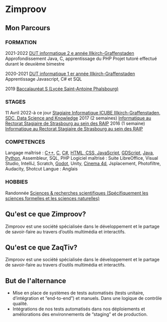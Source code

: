# Zimproov
## Mon Parcours
### FORMATION

2021-2022
[DUT informatique 2 e année Illkirch-Graffenstaden](https://iutrs.unistra.fr/formations/dut-diplome-universitaire-de-technologie/dut-informatique)
Approfondissement Java, C, apprentissage du PHP
Projet tutoré effectué durant le deuxième bimestre

2020-2021
[DUT informatique 1 er année Illkirch-Graffenstaden](https://iutrs.unistra.fr/formations/dut-diplome-universitaire-de-technologie/dut-informatique)
Apprentissage Javascript, C# et SQL

2019
[Baccalauréat S (Lycée Saint-Antoine Phalsbourg)](https://www.saintantoinephalsbourg.fr/)

### STAGES

11 Avril 2022-à ce jour
[Stagiaire Informatique ICUBE Illkirch-Graffenstaden, SDC, Data Science and Knowledge](https://icube.unistra.fr/)
2017 (2 semaines)
[Informatique au Rectorat Stagiaire de Strasbourg au sein des RAIP](http://www.circ-ien-illfurth.ac-strasbourg.fr/wp-content/uploads/2012/01/annuaireRectorat.pdf#%5B%7B%22num%22%3A101%2C%22gen%22%3A0%7D%2C%7B%22name%22%3A%22XYZ%22%7D%2C56.692913%2C841.89%2Cnull%5D)
2016 (1 semaine)
[Informatique au Rectorat Stagiaire de Strasbourg au sein des RAIP](http://www.circ-ien-illfurth.ac-strasbourg.fr/wp-content/uploads/2012/01/annuaireRectorat.pdf#%5B%7B%22num%22%3A101%2C%22gen%22%3A0%7D%2C%7B%22name%22%3A%22XYZ%22%7D%2C56.692913%2C841.89%2Cnull%5D)

### COMPETENCES

Langage maîtrisé : [C++](https://git.unistra.fr/ethan.fuchs/all-code/-/tree/main/SuperSoft), [C](https://raw.githubusercontent.com/redragon57/Zimproov/main/test%20docking.mp4), [C#](./C#_Work), [HTML, CSS, JavaScript](./WebReact_Work), [GDScript](./Projet_Godot), [Java](./Java_Work), [Python](./Python_Work), Assembleur, SQL, PHP
Logiciel maîtrisé : Suite LibreOffice, Visual Studio, IntelliJ, Scratch, [Godot](./Projet_Godot), Unity, [Cinema 4d](https://raw.githubusercontent.com/redragon57/Zimproov/main/My%20modelisation%20work%20presentation.mp4), Jsplacement, Photofiltre, Audacity, Shotcut
Langue : Anglais

### HOBBIES

Randonnée
[Sciences & recherches scientifiques (Spécifiquement les sciences formelles et les sciences naturelles)](./Arxiv_history.txt)

## Qu'est ce que Zimproov?

Zimproov est une société spécialisée dans le développement et le partage de savoir-faire au travers d’outils multimédia et interactifs.

## Qu'est ce que ZaqTiv?

Zimproov est une société spécialisée dans le développement et le partage de savoir-faire au travers d’outils multimédia et interactifs.

## But de l'alternance

 -  Mise en place de systèmes de tests automatisés (tests unitaire, d’intégration et “end-to-end”) et manuels. Dans une logique de contrôle qualité.
 -  Intégrations de nos tests automatisés dans nos déploiements et améliorations des environnements de “staging” et de production.

